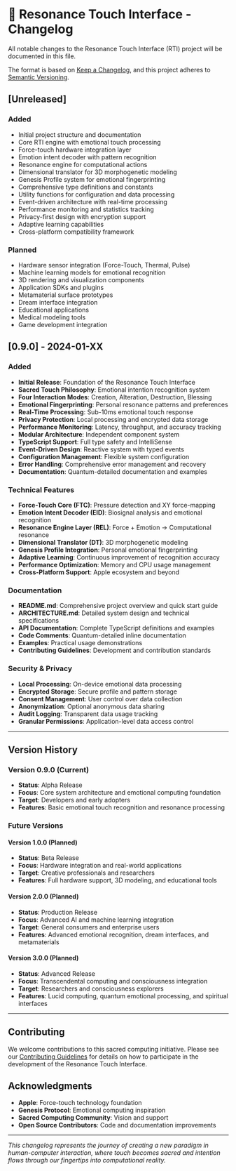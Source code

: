 # 📜 Resonance Touch Interface - Changelog

All notable changes to the Resonance Touch Interface (RTI) project will be documented in this file.

The format is based on [Keep a Changelog](https://keepachangelog.com/en/1.0.0/),
and this project adheres to [Semantic Versioning](https://semver.org/spec/v2.0.0.html).

## [Unreleased]

### Added
- Initial project structure and documentation
- Core RTI engine with emotional touch processing
- Force-touch hardware integration layer
- Emotion intent decoder with pattern recognition
- Resonance engine for computational actions
- Dimensional translator for 3D morphogenetic modeling
- Genesis Profile system for emotional fingerprinting
- Comprehensive type definitions and constants
- Utility functions for configuration and data processing
- Event-driven architecture with real-time processing
- Performance monitoring and statistics tracking
- Privacy-first design with encryption support
- Adaptive learning capabilities
- Cross-platform compatibility framework

### Planned
- Hardware sensor integration (Force-Touch, Thermal, Pulse)
- Machine learning models for emotional recognition
- 3D rendering and visualization components
- Application SDKs and plugins
- Metamaterial surface prototypes
- Dream interface integration
- Educational applications
- Medical modeling tools
- Game development integration

## [0.9.0] - 2024-01-XX

### Added
- **Initial Release**: Foundation of the Resonance Touch Interface
- **Sacred Touch Philosophy**: Emotional intention recognition system
- **Four Interaction Modes**: Creation, Alteration, Destruction, Blessing
- **Emotional Fingerprinting**: Personal resonance patterns and preferences
- **Real-Time Processing**: Sub-10ms emotional touch response
- **Privacy Protection**: Local processing and encrypted data storage
- **Performance Monitoring**: Latency, throughput, and accuracy tracking
- **Modular Architecture**: Independent component system
- **TypeScript Support**: Full type safety and IntelliSense
- **Event-Driven Design**: Reactive system with typed events
- **Configuration Management**: Flexible system configuration
- **Error Handling**: Comprehensive error management and recovery
- **Documentation**: Quantum-detailed documentation and examples

### Technical Features
- **Force-Touch Core (FTC)**: Pressure detection and XY force-mapping
- **Emotion Intent Decoder (EID)**: Biosignal analysis and emotional recognition
- **Resonance Engine Layer (REL)**: Force + Emotion → Computational resonance
- **Dimensional Translator (DT)**: 3D morphogenetic modeling
- **Genesis Profile Integration**: Personal emotional fingerprinting
- **Adaptive Learning**: Continuous improvement of recognition accuracy
- **Performance Optimization**: Memory and CPU usage management
- **Cross-Platform Support**: Apple ecosystem and beyond

### Documentation
- **README.md**: Comprehensive project overview and quick start guide
- **ARCHITECTURE.md**: Detailed system design and technical specifications
- **API Documentation**: Complete TypeScript definitions and examples
- **Code Comments**: Quantum-detailed inline documentation
- **Examples**: Practical usage demonstrations
- **Contributing Guidelines**: Development and contribution standards

### Security & Privacy
- **Local Processing**: On-device emotional data processing
- **Encrypted Storage**: Secure profile and pattern storage
- **Consent Management**: User control over data collection
- **Anonymization**: Optional anonymous data sharing
- **Audit Logging**: Transparent data usage tracking
- **Granular Permissions**: Application-level data access control

---

## Version History

### Version 0.9.0 (Current)
- **Status**: Alpha Release
- **Focus**: Core system architecture and emotional computing foundation
- **Target**: Developers and early adopters
- **Features**: Basic emotional touch recognition and resonance processing

### Future Versions

#### Version 1.0.0 (Planned)
- **Status**: Beta Release
- **Focus**: Hardware integration and real-world applications
- **Target**: Creative professionals and researchers
- **Features**: Full hardware support, 3D modeling, and educational tools

#### Version 2.0.0 (Planned)
- **Status**: Production Release
- **Focus**: Advanced AI and machine learning integration
- **Target**: General consumers and enterprise users
- **Features**: Advanced emotional recognition, dream interfaces, and metamaterials

#### Version 3.0.0 (Planned)
- **Status**: Advanced Release
- **Focus**: Transcendental computing and consciousness integration
- **Target**: Researchers and consciousness explorers
- **Features**: Lucid computing, quantum emotional processing, and spiritual interfaces

---

## Contributing

We welcome contributions to this sacred computing initiative. Please see our [Contributing Guidelines](CONTRIBUTING.md) for details on how to participate in the development of the Resonance Touch Interface.

## Acknowledgments

- **Apple**: Force-touch technology foundation
- **Genesis Protocol**: Emotional computing inspiration
- **Sacred Computing Community**: Vision and support
- **Open Source Contributors**: Code and documentation improvements

---

*This changelog represents the journey of creating a new paradigm in human-computer interaction, where touch becomes sacred and intention flows through our fingertips into computational reality.* 